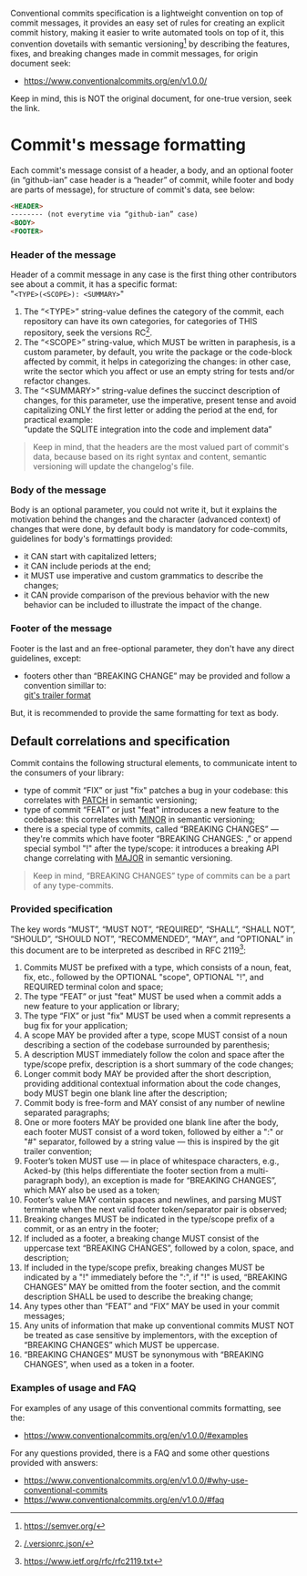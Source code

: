 Conventional commits specification is a lightweight convention on top of commit messages, it provides an easy set of rules for creating an explicit commit history, making it easier to write automated tools on top of it, this convention dovetails with semantic versioning[^1] by describing the features, fixes, and breaking changes made in commit messages, for origin document seek:

- https://www.conventionalcommits.org/en/v1.0.0/

Keep in mind, this is NOT the original document, for one-true version, seek the link.


Commit's message formatting
===========================

Each commit's message consist of a header, a body, and an optional footer (in “github-ian” case header is a “header” of commit, while footer and body are parts of message), for structure of commit's data, see below:

```html
<HEADER>
-------- (not everytime via “github-ian” case)
<BODY>
<FOOTER>
```

### Header of the message

Header of a commit message in any case is the first thing other contributors see about a commit, it has a specific format:\
"`<TYPE>(<SCOPE>): <SUMMARY>`"

1. The “\<TYPE>” string-value defines the category of the commit, each repository can have its own categories, for categories of THIS repository, seek the versions RC[^2].
2. The “\<SCOPE>” string-value, which MUST be written in paraphesis, is a custom parameter, by default, you write the package or the code-block affected by commit, it helps in categorizing the changes: in other case, write the sector which you affect or use an empty string for tests and/or refactor changes.
3. The “\<SUMMARY>” string-value defines the succinct description of changes, for this parameter, use the imperative, present tense and avoid capitalizing ONLY the first letter or adding the period at the end, for practical example:\
“update the SQLITE integration into the code and implement data”

> Keep in mind, that the headers are the most valued part of commit's data, because based on its right syntax and content, semantic versioning will update the changelog's file.

### Body of the message

Body is an optional parameter, you could not write it, but it explains the motivation behind the changes and the character (advanced context) of changes that were done, by default body is mandatory for code-commits, guidelines for body's formattings provided:

- it CAN start with capitalized letters;
- it CAN include periods at the end;
- it MUST use imperative and custom grammatics to describe the changes;
- it CAN provide comparison of the previous behavior with the new behavior can be included to illustrate the impact of the change.

### Footer of the message

Footer is the last and an free-optional parameter, they don't have any direct guidelines, except:

- footers other than “BREAKING CHANGE” may be provided and follow a convention simillar to:\
  [git's trailer format](https://git-scm.com/docs/git-interpret-trailers)

But, it is recommended to provide the same formatting for text as body.

## Default correlations and specification

Commit contains the following structural elements, to communicate intent to the consumers of your library:

- type of commit “FIX” or just "fix" patches a bug in your codebase: this correlates with [PATCH][SEMVER] in semantic versioning;
- type of commit “FEAT” or just "feat" introduces a new feature to the codebase: this correlates with [MINOR][SEMVER] in semantic versioning;
- there is a special type of commits, called “BREAKING CHANGES” — they're commits which have footer “BREAKING CHANGES: ,” or append special symbol "!" after the type/scope: it introduces a breaking API change correlating with [MAJOR][SEMVER] in semantic versioning.

> Keep in mind, “BREAKING CHANGES” type of commits can be a part of any type-commits.

### Provided specification

The key words “MUST”, “MUST NOT”, “REQUIRED”, “SHALL”, “SHALL NOT”, “SHOULD”, “SHOULD NOT”, “RECOMMENDED”, “MAY”, and “OPTIONAL” in this document are to be interpreted as described in RFC 2119[^3]:

1. Commits MUST be prefixed with a type, which consists of a noun, feat, fix, etc., followed by the OPTIONAL "scope", OPTIONAL "!", and REQUIRED terminal colon and space;
2. The type “FEAT” or just "feat" MUST be used when a commit adds a new feature to your application or library;
3. The type “FIX” or just "fix" MUST be used when a commit represents a bug fix for your application;
4. A scope MAY be provided after a type, scope MUST consist of a noun describing a section of the codebase surrounded by parenthesis;
5. A description MUST immediately follow the colon and space after the type/scope prefix, description is a short summary of the code changes;
6. Longer commit body MAY be provided after the short description, providing additional contextual information about the code changes, body MUST begin one blank line after the description;
7. Commit body is free-form and MAY consist of any number of newline separated paragraphs;
8. One or more footers MAY be provided one blank line after the body, each footer MUST consist of a word token, followed by either a ":" or "#" separator, followed by a string value — this is inspired by the git trailer convention;
9. Footer’s token MUST use — in place of whitespace characters, e.g., Acked-by (this helps differentiate the footer section from a multi-paragraph body), an exception is made for “BREAKING CHANGES”, which MAY also be used as a token;
10. Footer’s value MAY contain spaces and newlines, and parsing MUST terminate when the next valid footer token/separator pair is observed;
11. Breaking changes MUST be indicated in the type/scope prefix of a commit, or as an entry in the footer;
12. If included as a footer, a breaking change MUST consist of the uppercase text “BREAKING CHANGES”, followed by a colon, space, and description;
13. If included in the type/scope prefix, breaking changes MUST be indicated by a "!" immediately before the ":", if "!" is used, “BREAKING CHANGES” MAY be omitted from the footer section, and the commit description SHALL be used to describe the breaking change;
14. Any types other than “FEAT” and “FIX” MAY be used in your commit messages;
15. Any units of information that make up conventional commits MUST NOT be treated as case sensitive by implementors, with the exception of “BREAKING CHANGES” which MUST be uppercase.
16. “BREAKING CHANGES” MUST be synonymous with “BREAKING CHANGES”, when used as a token in a footer.

### Examples of usage and FAQ

For examples of any usage of this conventional commits formatting, see the:

- https://www.conventionalcommits.org/en/v1.0.0/#examples

For any questions provided, there is a FAQ and some other questions provided with answers:

- https://www.conventionalcommits.org/en/v1.0.0/#why-use-conventional-commits
- https://www.conventionalcommits.org/en/v1.0.0/#faq

[^1]: https://semver.org/
[^2]: [/.versionrc.json/](./../../.versionrc.json)
[^3]: https://www.ietf.org/rfc/rfc2119.txt

[SEMVER]: https://semver.org/#summary